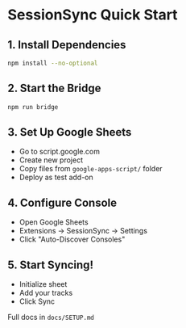 # SessionSync Quick Start

## 1. Install Dependencies
```bash
npm install --no-optional
```

## 2. Start the Bridge
```bash
npm run bridge
```

## 3. Set Up Google Sheets
- Go to script.google.com
- Create new project
- Copy files from `google-apps-script/` folder
- Deploy as test add-on

## 4. Configure Console
- Open Google Sheets
- Extensions → SessionSync → Settings
- Click "Auto-Discover Consoles"

## 5. Start Syncing!
- Initialize sheet
- Add your tracks
- Click Sync

Full docs in `docs/SETUP.md`

